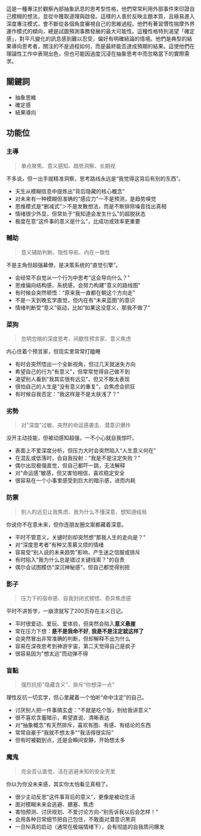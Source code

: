 這是一種專注於觀察內部抽象訊息的思考型性格，他們常常利用外部事件來印證自己模糊的想法，並從中獲取道理與啟發。這樣的人善於反映主題本質，且極易進入深度專注模式，會不斷從各個角度審視自己的思維過程。他們有著習慣性揣摩外界運作模式的傾向，總是試圖預測事務發展的最大可能性。這種性格特別渴望「確定感」，對平凡變化的訊息感到難以忍受，偏好有明確結論的情境。他們是典型的結果導向思考者，關注的不是過程如何，而是最終能否達成預期的結果。這使他們在理論性工作中表現出色，但也可能因過度沉浸在抽象思考中而忽略當下的實際需求。
## 關鍵詞
- 抽象思維
- 確定感
- 結果導向
## 功能位
### 主導
> 单点聚焦、意义感知、趋势洞察、长期视

不多说，但一出手就精准洞察，思考路线永远是“我觉得这背后有别的东西”。
- ﻿天生从模糊信息中提炼出"背后隐藏的核心概念"
- ﻿对未来有一种模糊但准确的“感应力"一不是预测，是趋势嗅觉
- ﻿思维模式是“删减式”＞不是发散想法，而是不断排除噪音找出真相
- ﻿情绪很少外显，但常处于“我知道会发生什么"的超脱状态
- ﻿极度在意“这件事的意义是什么”，比成功或效率更重要

### 輔助
> 意义辅助判断、隐性导航、内在一致性

不是主角但超强幕僚，是决策系统的“直觉引擎”。
- 会经常不自觉从一个行为中思考“这会导向什么？"
- ﻿思维偏向结构感、系统感，会努力构建"意义的路线图"
- ﻿﻿有时候会突然顿悟：“原来我一直都在朝这个方向走"
- ﻿不是一天到晚玄学直觉，但内在有“未来蓝图”的意识
- ﻿情绪判断受“意义”驱动，比如“如果这没意义，那我不做了"
### 菜狗
> 忽明忽暗的深度思考、间歇性预言家、意义焦虑

内心住着个预言家，但现实里常常打瞌睡
- 有时会突然悟出一个全新视角，但过几天就迷失方向
- ﻿希望自己的行为“有意义"，但常常觉得自己做不到
- ﻿渴望别人看到“我其实很有远见”，但又不敢太表现
- ﻿很怕自己的人生是“没有意义的重复"，会焦虑会抓狂
- ﻿﻿有时候自我否定：“我这样是不是太肤浅了？"
### 劣勢
> 对"深度”过敏、突然的命运感袭击、潜意识爆炸

没开主动技能，但被动感知超强，一不小心就自我惊吓。
- 表面上不爱深度分析，但压力大时会突然陷入“人生意义何在"
- ﻿在混乱或低落时，会自我投射：“我是不是注定失败？"
- ﻿偶尔出现极强直觉，但自己都吓一跳，无法解释
- ﻿对"命运感”敏感，但又害怕相信，喜欢稳定安全
- ﻿很容易在一个小事里感受到巨大的暗示感，进而内耗
### 防禦
> 别人的远见让我焦虑、我为什么不懂深意、想知道结局

你说你不在意未来，但你连朋友圈文案都藏着深意。
- ﻿平时不管意义，关键时刻却突然想“那我人生的走向是？"
- ﻿对“深度思考者"有种又羡慕又烦的情绪
- ﻿容易受“别人说的未来趋势”影响，产生迷之信服或排斥
- ﻿有时陷入“我为什么总是错过关键线索？"的自责
- ﻿偶尔会试图模仿“深沉神秘感”，但自己都觉得别扭

### 影子
> 压力下的宿命感、自我封闭式顿悟、奇异焦虑感

平时不讲哲学，一崩溃就写了200页存在主义日记。
- 平时很爱动、爱玩、爱体验，但突然会陷入**意义悬崖**
- ﻿常在压力下想：**是不是我命不好**, **我是不是注定就这样了**
- ﻿会突然冒出非常准确的判断，但却解释不出为什么
- ﻿容易在深夜思考到神游宇宙，第二天觉得自己是疯子
- ﻿很容易因为"想太远”而动弹不得
### 盲點
> 强烈抗拒"隐藏含义”、排斥“你想深一点"

理性反抗一切玄学，但心里藏着一个怕听“命中注定”的自己。
- 讨厌别人把一件事搞玄虚："不就是吃个饭，别给我讲意义"
- ﻿很不喜欢含蓄暗示，希望直说、清晰表达
- ﻿对“抽象概念"有天然排斥，喜欢有图、有感、有结论的东西
- ﻿常常自豪于“我就不想太多"“我活得很实际"
- ﻿但有时被戳到点，还是会瞬间安静，开始想太多
### 魔鬼
> 完全否认直觉、活在逃避未知的安全壳里

你以为你没未来感，其实你太怕看见真相了。
- 很少主动反思“这件事背后的意义“，更像是被动生活
- ﻿面对模糊未来会逃避、搪塞、焦虑
- ﻿害怕预测、讨厌规划、不爱讨论方向-“别告诉我以后会怎样！"
- ﻿会用各种日常细节把自己包住，不敢面对潜意识黑洞
- ﻿一旦Ni真的启动（通常在极端情绪下），会有彻底的自我质问爆发